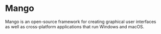 # Mango
Mango is an open-source framework for creating graphical user interfaces as well as cross-platform applications that run Windows and macOS.
